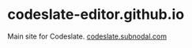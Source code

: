 # codeslate-editor.github.io
Main site for Codeslate. [codeslate.subnodal.com](https://codeslate.subnodal.com)

